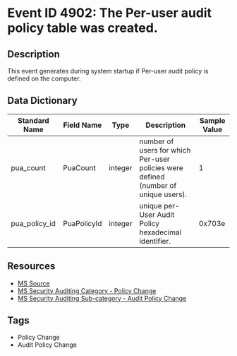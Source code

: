 # Event ID 4902: The Per-user audit policy table was created.

## Description
This event generates during system startup if Per-user audit policy is defined on the computer.

## Data Dictionary
|Standard Name|Field Name|Type|Description|Sample Value|
|---|---|---|---|---|
|pua_count|PuaCount|integer|number of users for which Per-user policies were defined (number of unique users).|1|
|pua_policy_id|PuaPolicyId|integer|unique per-User Audit Policy hexadecimal identifier.|0x703e|

## Resources
* [MS Source](https://github.com/MicrosoftDocs/windows-itpro-docs/blob/public/windows/security/threat-protection/auditing/event-4902.md)
* [MS Security Auditing Category - Policy Change](https://docs.microsoft.com/en-us/windows/security/threat-protection/auditing/advanced-security-audit-policy-settings#policy-change)
* [MS Security Auditing Sub-category - Audit Policy Change](https://github.com/MicrosoftDocs/windows-itpro-docs/tree/master/windows/security/threat-protection/auditing/audit-policy-change.md)

## Tags
* Policy Change
* Audit Policy Change